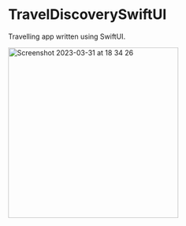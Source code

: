 # TravelDiscoverySwiftUI

Travelling app written using SwiftUI.



<img width="345" alt="Screenshot 2023-03-31 at 18 34 26" src="https://user-images.githubusercontent.com/105043706/229165824-a8bef6fa-428e-466a-9b16-efb8bdbf418b.png">
